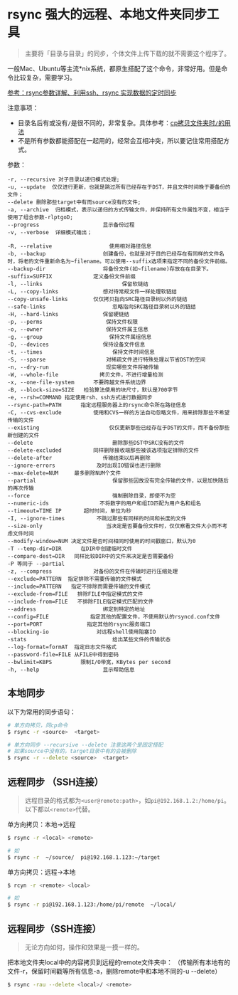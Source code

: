 # rsync 强大的远程、本地文件夹同步工具
> 主要将「目录与目录」的同步，个体文件上传下载的就不需要这个程序了。

一般Mac、Ubuntu等主流*nix系统，都原生搭配了这个命令，非常好用。但是命令比较复杂，需要学习。

[参考：rsync参数详解、利用ssh、rsync 实现数据的定时同步](http://blog.51cto.com/colderboy/132054)

注意事项：
- 目录名后有或没有`/`是很不同的，非常复杂。具体参考：[cp拷贝文件夹时`/`的用法](https://github.com/solomonxie/solomonxie.github.io/issues/27#issuecomment-421560989)
- 不是所有参数都能搭配在一起用的，经常会互相冲突，所以要记住常用搭配方式。

参数：
```
-r, --recursive 对子目录以递归模式处理;
-u, --update  仅仅进行更新，也就是跳过所有已经存在于DST，并且文件时间晚于要备份的文件；
--delete 删除那些target中有而source没有的文件;
-a, --archive  归档模式，表示以递归的方式传输文件，并保持所有文件属性不变，相当于使用了组合参数-rlptgoD;
--progress                    显示备份过程
-v, --verbose  详细模式输出；

-R, --relative                  使用相对路径信息
-b, --backup                  创建备份，也就是对于目的已经存在有同样的文件名时，将老的文件重新命名为~filename。可以使用--suffix选项来指定不同的备份文件前缀。
--backup-dir                  将备份文件(如~filename)存放在在目录下。
-suffix=SUFFIX             定义备份文件前缀
-l, --links                         保留软链结
-L, --copy-links              想对待常规文件一样处理软链结
--copy-unsafe-links        仅仅拷贝指向SRC路径目录树以外的链结
--safe-links                     忽略指向SRC路径目录树以外的链结
-H, --hard-links              保留硬链结
-p, --perms                    保持文件权限
-o, --owner                    保持文件属主信息
-g, --group                     保持文件属组信息
-D, --devices                 保持设备文件信息
-t, --times                      保持文件时间信息
-S, --sparse                   对稀疏文件进行特殊处理以节省DST的空间
-n, --dry-run                  现实哪些文件将被传输
-W, --whole-file             拷贝文件，不进行增量检测
-x, --one-file-system      不要跨越文件系统边界
-B, --block-size=SIZE   检验算法使用的块尺寸，默认是700字节
-e, --rsh=COMMAND 指定使用rsh、ssh方式进行数据同步
--rsync-path=PATH      指定远程服务器上的rsync命令所在路径信息
-C, --cvs-exclude          使用和CVS一样的方法自动忽略文件，用来排除那些不希望传输的文件
--existing                      仅仅更新那些已经存在于DST的文件，而不备份那些新创建的文件
--delete                         删除那些DST中SRC没有的文件
--delete-excluded          同样删除接收端那些被该选项指定排除的文件
--delete-after                传输结束以后再删除
--ignore-errors             及时出现IO错误也进行删除
--max-delete=NUM     最多删除NUM个文件
--partial                        保留那些因故没有完全传输的文件，以是加快随后的再次传输
--force                          强制删除目录，即使不为空
--numeric-ids                不将数字的用户和组ID匹配为用户名和组名
--timeout=TIME IP       超时时间，单位为秒
-I, --ignore-times          不跳过那些有同样的时间和长度的文件
--size-only                    当决定是否要备份文件时，仅仅察看文件大小而不考虑文件时间
--modify-window=NUM 决定文件是否时间相同时使用的时间戳窗口，默认为0
-T --temp-dir=DIR      在DIR中创建临时文件
--compare-dest=DIR   同样比较DIR中的文件来决定是否需要备份
-P 等同于 --partial
-z, --compress             对备份的文件在传输时进行压缩处理
--exclude=PATTERN  指定排除不需要传输的文件模式
--include=PATTERN   指定不排除而需要传输的文件模式
--exclude-from=FILE   排除FILE中指定模式的文件
--include-from=FILE   不排除FILE指定模式匹配的文件
--address                     绑定到特定的地址
--config=FILE             指定其他的配置文件，不使用默认的rsyncd.conf文件
--port=PORT              指定其他的rsync服务端口
--blocking-io               对远程shell使用阻塞IO
-stats                           给出某些文件的传输状态
--log-format=formAT  指定日志文件格式
--password-file=FILE 从FILE中得到密码
--bwlimit=KBPS         限制I/O带宽，KBytes per second
-h, --help                    显示帮助信息
```

## 本地同步
以下为常用的同步语句：
```sh
# 单方向拷贝，同cp命令
$ rsync -r <source>  <target>

# 单方向同步 --recursive --delete 注意这两个是固定搭配
# 如果source中没有的，target目录中有的会被删除
$ rsync -r --delete <source>  <target>
```


## 远程同步 （SSH连接）
> 远程目录的格式都为`<user@remote:path>`，如`pi@192.168.1.2:/home/pi`。以下都以`<remote>`代替。

单方向拷贝：本地->远程
```sh
$ rsync -r <local> <remote>

# 如
$ rsync -r  ~/source/  pi@192.168.1.123:~/target
```

单方向拷贝：远程->本地
```sh
$ rcyn -r <remote> <local>

# 如
$ rsync -r pi@192.168.1.123:/home/pi/remote  ~/local/
```


## 远程同步（SSH连接）
> 无论方向如何，操作和效果是一摸一样的。


把本地文件夹local中的内容拷贝到远程的remote文件夹中：
（传输所有本地有的文件-r，保留时间戳等所有信息-a，删除remote中和本地不同的-u --delete）
```sh
$ rsync -rau --delete <local>/ <remote>
```
